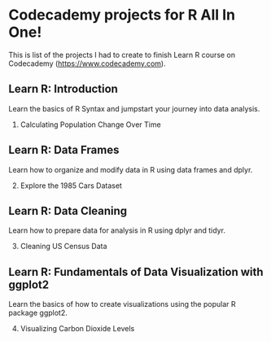 # Codecademy projects for R All In One!

This is list of the projects I had to create to finish Learn R course on Codecademy (https://www.codecademy.com).

## Learn R: Introduction

Learn the basics of R Syntax and jumpstart your journey into data analysis.

1. Calculating Population Change Over Time

## Learn R: Data Frames

Learn how to organize and modify data in R using data frames and dplyr.

2. Explore the 1985 Cars Dataset


## Learn R: Data Cleaning

Learn how to prepare data for analysis in R using dplyr and tidyr.

3. Cleaning US Census Data

## Learn R: Fundamentals of Data Visualization with ggplot2

Learn the basics of how to create visualizations using the popular R package ggplot2.

4. Visualizing Carbon Dioxide Levels
